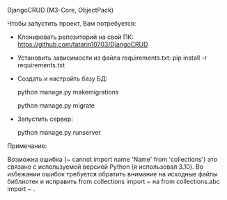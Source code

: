 DjangoCRUD
(M3-Core, ObjectPack)

Чтобы запустить проект, Вам потребуется:

- Клонировать репозиторий на свой ПК: https://github.com/tatarin10703/DjangoCRUD
- Установить зависимости из файла requirements.txt: pip install -r requirements.txt
- Создать и настройть базу БД: 

    python manage.py makemigrations
    
    python manage.py migrate
- Запустить сервер: 

    python manage.py runserver

Примечание:

Возможна ошибка (~ cannot import name 'Name' from 'collections') это связано с используемой версией Python (я использовал 3.10).  Во избежании ошибок требуется обратить внимание на исходные файлы библиотек и исправить from collections import ~  на from collections.abc import ~ .